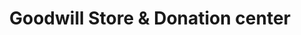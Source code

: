 ---
title: "Goodwill Store & Donation center"
url: /edmonton/goodwill-store-and-donation-center-82-avenue-nw/
shop: charity
---